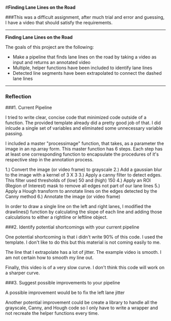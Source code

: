 #**Finding Lane Lines on the Road** 



###This was a difficult assignment, after much trial and error and guessing, I have a video that should satisfy the requirements.

---

**Finding Lane Lines on the Road**

The goals of this project are the following:
* Make a pipeline that finds lane lines on the road by taking a video as input and returns an annotated video
* Multiple, helper functions have been included to identify lane lines
* Detected line segments have been extrapolated to connect the dashed lane lines




---

### Reflection

###1. Current Pipeline

I tried to write clear, concise code that minimized code outside of a function.  The provided template already did a pretty good job of that. I did inlcude a single set of variables and eliminated some unnecessary variable passing.

I included a master "processimage" function, that takes, as a parameter the image in an np.array form.  This master function has 6 steps. Each step has at least one corresponding function to encapsulate the procedures of it's respective step in the annotation process.

1.) Convert the image (or video frame) to grayscale
2.) Add a gaussian blur to the image with a kernel of 3 X 3
3.) Apply a canny filter to detect edges.  This filter used thresholds of (low) 50 and (high) 150
4.) Apply an ROI (Region of Interest) mask to remove all edges not part of our lane lines
5.) Apply a Hough transform to annotate lines on the edges detected by the Canny method
6.) Annotate the image (or video frame) 


In order to draw a single line on the left and right lanes, I modified the drawlines() function by calculating the slope of each line and adding those calculations to either a rightline or leftline object.



###2. Identify potential shortcomings with your current pipeline


One potential shortcoming is that i didn't write 90% of this code.  I used the template.  I don't like to do this but this material is not coming easily to me.

The line that I extrapolate has a lot of jitter.  The example video is smooth.  I am not certain how to smooth my line out.

Finally, this video is of a very slow curve.  I don't think this code will work on a sharper curve.


###3. Suggest possible improvements to your pipeline

A possible improvement would be to fix the left lane jitter

Another potential improvement could be create a library to handle all the grayscale, Canny, and Hough code so I only have to write a wrapper and not recreate the helper functions every time.